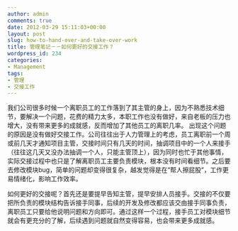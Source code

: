 ```yaml
---
author: admin
comments: true
date: 2012-03-29 15:11:03+00:00
layout: post
slug: how-to-hand-over-and-take-over-work
title: 管理笔记－－如何更好的交接工作？
wordpress_id: 234
categories:
- Management
tags:
- 管理
- 交接工作
---
```



我们公司很多时候一个离职员工的工作落到了其主管的身上，因为不熟悉技术细节，要解决一个问题，花费的精力太多，本职工作也没有做好，来自老板的压力也增大，没有带来更多的成就感，反而增加了其他员工的离职几率。
出现这个问题的原因是没有做好交接工作。公司往往出于人力管理上的考虑，员工离职前一个周或前几天才通知项目主管，交接时间只有几天的时间，抽调项目中的一个人来接手（往往这几天又没办法抽调一个人，只能主管顶上），因为同时也忙于其他事情，实际交接过程中也只是了解离职员工主要负责模块，根本没有时间看细节。之后要去修改模块bug，简单的问题却变得很复杂，越发觉得是在“帮人擦屁股”，工作更易情绪化，影响工作效率。

如何更好的交接呢？首先还是要提早告知主管，提早安排人员接手。交接的不仅要把所负责的模块结构告诉接手同事，后续的开发及修改都应该交由接手同事负责，离职员工只要给他说明问题和方向即可。通过这样一个过程，接手员工对模块细节就会有更充分的了解，后续遇到问题就自然变得容易，也会带来更多成就感。

